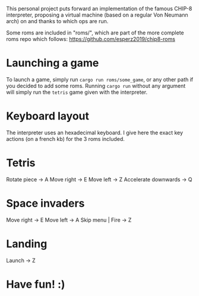 This personal project puts forward an implementation of the famous
CHIP-8 interpreter, proposing a virtual machine (based on a regular
Von Neumann arch) on and thanks to which ops are run.

Some roms are included in "roms/", which are part of the more complete
roms repo which follows: https://github.com/esperz2019/chip8-roms

# Launching a game

To launch a game, simply run `cargo run roms/some_game`, or any other
path if you decided to add some roms. Running `cargo run` without
any argument will simply run the `tetris` game given with the
interpreter.

# Keyboard layout

The interpreter uses an hexadecimal keyboard. I give here the exact key actions (on a french kb) for the 3 roms included.

# Tetris
Rotate piece -> A
Move right -> E
Move left -> Z
Accelerate downwards -> Q

# Space invaders
Move right -> E
Move left -> A
Skip menu | Fire -> Z

# Landing
Launch -> Z


# Have fun! :)
